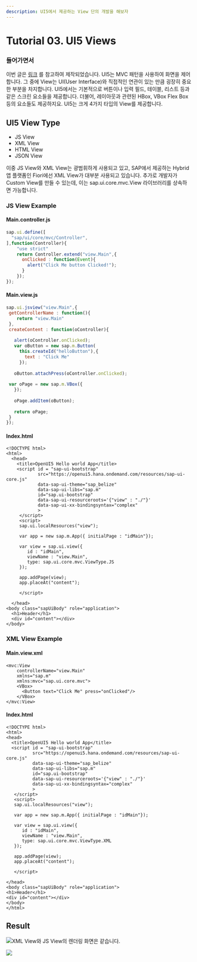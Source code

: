 ```yaml
---
description: UI5에서 제공하는 View 단의 개발을 해보자
---
```


# Tutorial 03. UI5 Views

### 들어가면서

이번 글은  [링크](https://blogs.sap.com/2018/02/09/sapui5-views/) 를 참고하여 제작되었습니다. UI5는 MVC 패턴을 사용하여 화면을 제어합니다. 그 중에 View는 UI\(User Interface\)와 직접적인 연관이 있는 만큼 굉장히 중요한 부분을 차지합니다. UI5에서는 기본적으로 버튼이나 입력 필드, 테이블, 리스트 등과 같은 스크린 요소들을 제공합니다. 더불어, 레이아웃과 관련된 HBox, VBox Flex Box 등의 요소들도 제공하지요. UI5는 크게 4가지 타입의 View를 제공합니다. 

## UI5 View Type

* JS View
* XML View
* HTML View
* JSON View

이중 JS View와 XML View는 광범휘하게 사용되고 있고, SAP에서 제공하는 Hybrid 앱 플랫폼인 Fiori에선 XML View가 대부분 사용되고 있습니다. 추가로 개발자가 Custom View를 만들 수 있는데, 이는 sap.ui.core.mvc.View 라이브러리를 상속하면 가능합니다.

### JS View Example

#### Main.controller.js

```javascript
sap.ui.define([
  "sap/ui/core/mvc/Controller",    
],function(Controller){
    "use strict"
    return Controller.extend("view.Main",{
      onClicked : function(Event){
        alert("Click Me button Clicked!");
      }
    });
});
```

####  Main.view.js

```javascript
sap.ui.jsview("view.Main",{
 getControllerName : function(){
    return "view.Main"
 },
 createContent : function(oController){
   
   alert(oController.onClicked);
   var oButton = new sap.m.Button(
     this.createId("helloButton"),{
       text : "Click Me"
     });
     
   oButton.attachPress(oController.onClicked);
 
 var oPage = new sap.m.VBox({
   });
   
   oPage.addItem(oButton);
   
   return oPage;
 }
});  
```

#### Index.html

```markup
<!DOCTYPE html>
<html>
  <head>
    <title>OpenUI5 Hello world App</title>
    <script id = "sap-ui-bootstrap"
            src="https://openui5.hana.ondemand.com/resources/sap-ui-core.js"
            data-sap-ui-theme="sap_belize"
            data-sap-ui-libs="sap.m"
            id="sap.ui-bootstrap"
            data-sap-ui-resourceroots='{"view" : "./"}'
            data-sap-ui-xx-bindingsyntax="complex"
            >
     </script>
     <script>
     sap.ui.localResources("view");
 
     var app = new sap.m.App({ initialPage : "idMain"});
     
     var view = sap.ui.view({
        id : "idMain",
        viewName : "view.Main",
        type: sap.ui.core.mvc.ViewType.JS
     });
     
     app.addPage(view);
     app.placeAt("content");
     
     </script>
  
  </head>
<body class="sapUiBody" role="application">
  <h1>Header</h1>
  <div id="content"></div>
</body>
```

### XML View Example

#### Main.view.xml

```markup
<mvc:View 
    controllerName="view.Main"
    xmlns="sap.m"
    xmlns:mvc="sap.ui.core.mvc">
    <VBox>
      <Button text="Click Me" press="onClicked"/>
    </VBox>
</mvc:View>
```

#### Index.html

```markup
<!DOCTYPE html>
<html>
<head>
  <title>OpenUI5 Hello world App</title>
  <script id = "sap-ui-bootstrap"
          src="https://openui5.hana.ondemand.com/resources/sap-ui-core.js"
          data-sap-ui-theme="sap_belize"
          data-sap-ui-libs="sap.m"
          id="sap.ui-bootstrap"
          data-sap-ui-resourceroots='{"view" : "./"}'
          data-sap-ui-xx-bindingsyntax="complex"
          >
   </script>
   <script>
   sap.ui.localResources("view");
 
   var app = new sap.m.App({ initialPage : "idMain"});
   
   var view = sap.ui.view({
      id : "idMain",
      viewName : "view.Main",
      type: sap.ui.core.mvc.ViewType.XML
   });
   
   app.addPage(view);
   app.placeAt("content");
   
   </script>

</head>
<body class="sapUiBody" role="application">
<h1>Header</h1>
<div id="content"></div>
</body>
</html>
```

## Result 

![XML View&#xC640; JS View&#xC758; &#xB80C;&#xB354;&#xB9C1; &#xD654;&#xBA74;&#xC740; &#xAC19;&#xC2B5;&#xB2C8;&#xB2E4;.](../../.gitbook/assets/openui5-hello-world-app%20%281%29.png)

![](../../.gitbook/assets/openui5-hello-world-app.png)

